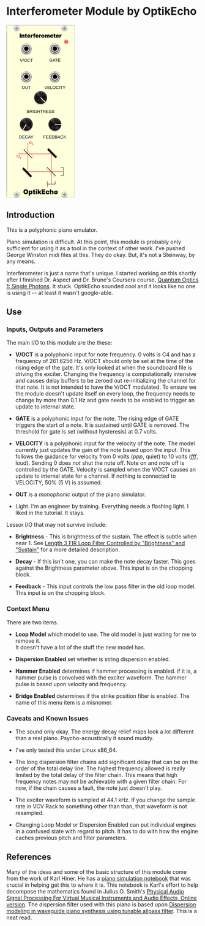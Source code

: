# Interferometer Module by OptikEcho

![Interferometer Panel Image](interferometer-panel.png)

## Introduction

This is a polyphonic piano emulator.

Piano simulation is difficult.  At this point, this module is probably only sufficient for using it as a tool in the context of other work.  I've pushed George Winston midi files at this.  They do okay.  But, it's not a Steinway, by any means.

Interferometer is just a name that's unique.  I started working on this shortly after I finished Dr. Aspect and Dr. Brune's Coursera course, [Quantum Optics 1: Single Photons](https://www.coursera.org/learn/quantum-optics-single-photon).  It stuck.  OptikEcho sounded cool and it looks like no one is using it -- at least it wasn't google-able.

## Use

### Inputs, Outputs and Parameters

The main I/O to this module are the these:

- **V/OCT** is a polyphonic input for note frequency.  0 volts is C4 and has a frequency of 261.6256 Hz.  V/OCT should only be set at the time of the rising edge of the gate.  It's only looked at when the soundboard file is driving the exciter.  Changing the frequency is computationally intensive and causes delay buffers to be zeroed out re-initializing the channel for that note.  It is not intended to have the V/OCT modulated.  To ensure we the module doesn't update itself on every loop, the frequency needs to change by more than 0.1 Hz and gate needs to be enabled to trigger an update to internal state.

- **GATE** is a polyphonic input for the note.  The rising edge of GATE triggers the start of a note.  It is sustained until GATE is removed.  The threshold for gate is set (without hysteresis) at 0.7 volts. 

- **VELOCITY** is a polyphonic input for the velocity of the note.  The model currently just updates the gain of the note based upon the input.  This follows the guidance for velocity from 0 volts (*ppp*, quiet) to 10 volts (*fff*, loud).  Sending 0 does *not* shut the note off.  Note on and note off is controlled by the GATE.  Velocity is sampled when the V/OCT causes an update to internal state for a channel.  If nothing is connected to VELOCITY, 50% (5 V) is assumed.

- **OUT** is a *monophonic* output of the piano simulator.

- Light.  I'm an engineer by training.  Everything needs a flashing light.  I liked in the tutorial.  It stays.

Lessor I/O that may not survive include:

- **Brightness** - This is brightness of the sustain.  The effect is subtle when near 1.  See [Length 3 FIR Loop Filter Controlled by "Brightness" and "Sustain"](https://ccrma.stanford.edu/~jos/pasp/Length_FIR_Loop_Filter.html) for a more detailed description.

- **Decay** - If this isn't one, you can make the note decay faster.  This goes against the Brightness parameter above.  This input is on the chopping block.

- **Feedback** - This input controls the low pass filter in the old loop model.  This input is on the chopping block.

### Context Menu

There are two items. 

- **Loop Model** which model to use.  The old model is just waiting for me to remove it.  
  It doesn't have a lot of the stuff the new model has.

- **Dispersion Enabled** set whether is string dispersion enabled.

- **Hammer Enabled** determines if hammer processing is enabled.  if it is, a hammer pulse is convolved with the exciter waveform.  The hammer pulse is based upon velocity and frequency.

- **Bridge Enabled** determines if the strike position filter is enabled.  The name of this menu item is a misnomer.

### Caveats and Known Issues

- The sound only okay.  The energy decay relief maps look a lot different than a real piano.  Psycho-acoustically it sound muddy.

- I've only tested this under Linux x86_64.

- The long dispersion filter chains add significant delay that can be on the order of the total delay line.  The highest frequency allowed is really limited by the total delay of the filter chain.  This means that high frequency notes may not be achievable with a given filter chain.  For now, if the chain causes a fault, the note just doesn't play.

- The exciter waveform is sampled at 44.1 kHz.  If you change the sample rate in VCV Rack to something other than than, that waveform is not resampled.

- Changing Loop Model or Dispersion Enabled can put individual engines in a confused state with regard to pitch.  It has to do with how the engine caches previous pitch and filter parameters.

## References

Many of the ideas and some of the basic structure of this module come from the work of Karl Hiner.  He has a [piano simulation notebook](https://github.com/khiner/notebooks/blob/master/physical_audio_signal_processing/chapter_9_virtual_musical_instruments_part_2.ipynb) that was crucial in helping get this to where it is.  This notebook is Karl's effort to help decompose the mathematics found in Julius O. Smith's [Physical Audio Signal Processing For Virtual Musical Instruments and Audio Effects, Online version](https://ccrma.stanford.edu/~jos/pasp/).  The dispersion filter used with this piano is based upon [Dispersion modeling in waveguide piano synthesis using tunable allpass filter](http://lib.tkk.fi/Diss/2007/isbn9789512290666/article2.pdf).  This is a neat read.
